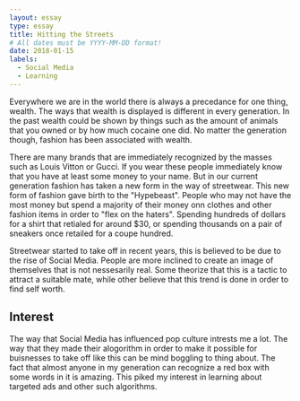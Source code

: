 ```yaml
---
layout: essay
type: essay
title: Hitting the Streets
# All dates must be YYYY-MM-DD format!
date: 2018-01-15
labels:
  - Social Media
  - Learning
---
```


Everywhere we are in the world there is always a precedance for one thing, wealth. The ways that wealth is displayed is different in every generation. In the past wealth could be shown by things such as the amount of animals that you owned or by how much cocaine one did. No matter the generation though, fashion has been associated with wealth. 

There are many brands that are immediately recognized by the masses such as Louis Vitton or Gucci. If you wear these people immediately know that you have at least some money to your name. But in our current generation fashion has taken a new form in the way of streetwear. This new form of fashion gave birth to the "Hypebeast". People who may not have the most money but spend a majority of their money onn clothes and other fashion items in order to "flex on the haters". Spending hundreds of dollars for a shirt that retialed for around $30, or spending thousands on a pair of sneakers once retailed for a coupe hundred.

Streetwear started to take off in recent years, this is believed to be due to the rise of Social Media. People are more inclined to create an image of themselves that is not nessesarily real. Some theorize that this is a tactic to attract a suitable mate, while other believe that this trend is done in order to find self worth. 
## Interest
The way that Social Media has influenced pop culture intrests me a lot. The way that they made their alogorithm in order to make it possible for buisnesses to take off like this can be mind boggling to thing about. The fact that almost anyone in my generation can recognize a red box with some words in it is amazing. This piked my interest in learning about targeted ads and other such algorithms.
